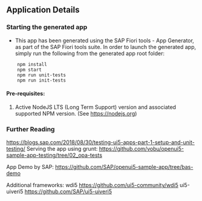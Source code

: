 ## Application Details

### Starting the generated app

- This app has been generated using the SAP Fiori tools - App Generator, as part of the SAP Fiori tools suite. In order to launch the generated app, simply run the following from the generated app root folder:

```
    npm install
    npm start
    npm run unit-tests
    npm run init-tests
```

#### Pre-requisites:

1. Active NodeJS LTS (Long Term Support) version and associated supported NPM version. (See https://nodejs.org)

### Further Reading

https://blogs.sap.com/2018/08/30/testing-ui5-apps-part-1-setup-and-unit-testing/
Serving the app using grunt:
https://github.com/vobu/openui5-sample-app-testing/tree/02_opa-tests

App Demo by SAP:
https://github.com/SAP/openui5-sample-app/tree/bas-demo

Additional frameworks:
wdi5 https://github.com/ui5-community/wdi5
ui5-uiveri5 https://github.com/SAP/ui5-uiveri5
